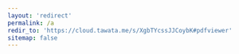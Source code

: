 ```yaml
---
layout: 'redirect'
permalink: /a
redir_to: 'https://cloud.tawata.me/s/XgbTYcssJJCoybK#pdfviewer'
sitemap: false
---
```

